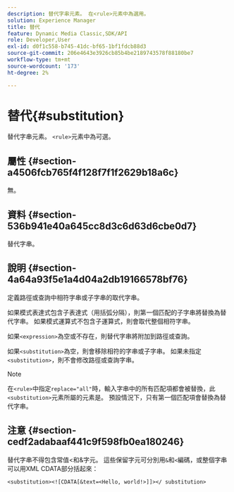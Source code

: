 ```yaml
---
description: 替代字串元素。 在<rule>元素中為選用。
solution: Experience Manager
title: 替代
feature: Dynamic Media Classic,SDK/API
role: Developer,User
exl-id: d0f1c558-b745-41dc-bf65-1bf1fdcb88d3
source-git-commit: 206e4643e3926cb85b4be2189743578f88180be7
workflow-type: tm+mt
source-wordcount: '173'
ht-degree: 2%

---
```


# 替代{#substitution}

替代字串元素。 `<rule>`元素中為可選。

## 屬性 {#section-a4506fcb765f4f128f7f1f2629b18a6c}

無。

## 資料 {#section-536b941e40a645cc8d3c6d63d6cbe0d7}

替代字串。

## 說明 {#section-4a64a93f5e1a4d04a2db19166578bf76}

定義路徑或查詢中相符字串或子字串的取代字串。

如果模式表達式包含子表達式（用括弧分隔），則第一個匹配的子字串將替換為替代字串。 如果模式運算式不包含子運算式，則會取代整個相符字串。

如果`<expression>`為空或不存在，則替代字串將附加到路徑或查詢。

如果`<substitution>`為空，則會移除相符的字串或子字串。 如果未指定`<substitution>`，則不會修改路徑或查詢字串。

>[!NOTE]
>
>在`<rule>`中指定`replace="all"`時，輸入字串中的所有匹配項都會被替換，此`<substitution>`元素所屬的元素是。 預設情況下，只有第一個匹配項會替換為替代字串。

## 注意 {#section-cedf2adabaaf441c9f598fb0ea180246}

替代字串不得包含常值&lt;和&amp;字元。 這些保留字元可分別用`&`和`<`編碼，或整個字串可以用XML CDATA部分括起來：

`<substitution><![CDATA[&text=<Hello, world!>]]></ substitution>`
